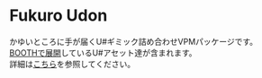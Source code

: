 # Fukuro Udon

かゆいところに手が届くU#ギミック詰め合わせVPMパッケージです。  
[BOOTHで展開](https://mimyquality.booth.pm/item_lists/rdaT1p1m)しているU#アセット達が含まれます。  
詳細は[こちら](https://github.com/mimyquality/FukuroUdon/wiki)を参照してください。  

